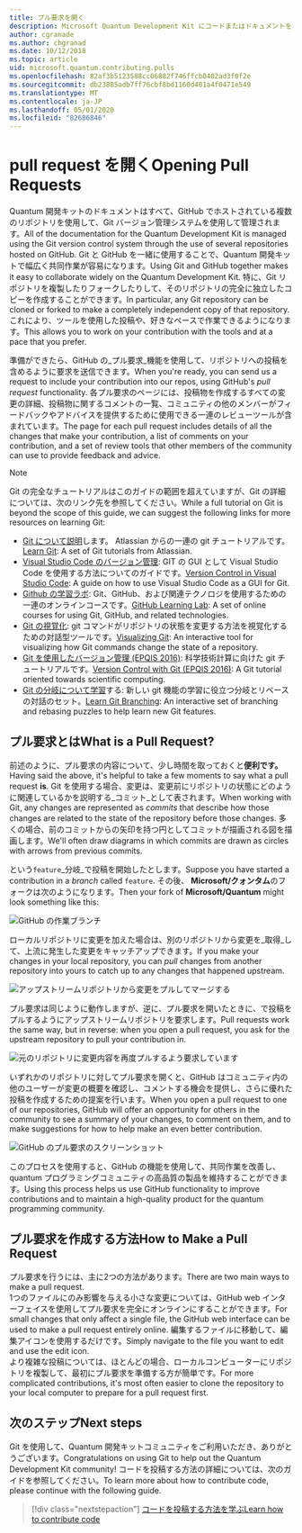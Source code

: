 ```yaml
---
title: プル要求を開く
description: Microsoft Quantum Development Kit にコードまたはドキュメントを投稿する準備ができたら、GitHub プル要求を送信する方法について説明します。
author: cgranade
ms.author: chgranad
ms.date: 10/12/2018
ms.topic: article
uid: microsoft.quantum.contributing.pulls
ms.openlocfilehash: 82af3b5123588cc06882f746ffcb0402ad3f0f2e
ms.sourcegitcommit: db23885adb7ff76cbf8bd1160d401a4f0471e549
ms.translationtype: MT
ms.contentlocale: ja-JP
ms.lasthandoff: 05/01/2020
ms.locfileid: "82686846"
---
```

# <a name="opening-pull-requests"></a><span data-ttu-id="7f477-103">pull request を開く</span><span class="sxs-lookup"><span data-stu-id="7f477-103">Opening Pull Requests</span></span> #

<span data-ttu-id="7f477-104">Quantum 開発キットのドキュメントはすべて、GitHub でホストされている複数のリポジトリを使用して、Git バージョン管理システムを使用して管理されます。</span><span class="sxs-lookup"><span data-stu-id="7f477-104">All of the documentation for the Quantum Development Kit is managed using the Git version control system through the use of several repositories hosted on GitHub.</span></span>
<span data-ttu-id="7f477-105">Git と GitHub を一緒に使用することで、Quantum 開発キットで幅広く共同作業が容易になります。</span><span class="sxs-lookup"><span data-stu-id="7f477-105">Using Git and GitHub together makes it easy to collaborate widely on the Quantum Development Kit.</span></span>
<span data-ttu-id="7f477-106">特に、Git リポジトリを複製したりフォークしたりして、そのリポジトリの完全に独立したコピーを作成することができます。</span><span class="sxs-lookup"><span data-stu-id="7f477-106">In particular, any Git repository can be cloned or forked to make a completely independent copy of that repository.</span></span>
<span data-ttu-id="7f477-107">これにより、ツールを使用した投稿や、好きなペースで作業できるようになります。</span><span class="sxs-lookup"><span data-stu-id="7f477-107">This allows you to work on your contribution with the tools and at a pace that you prefer.</span></span>

<span data-ttu-id="7f477-108">準備ができたら、GitHub の_プル要求_機能を使用して、リポジトリへの投稿を含めるように要求を送信できます。</span><span class="sxs-lookup"><span data-stu-id="7f477-108">When you're ready, you can send us a request to include your contribution into our repos, using GitHub's _pull request_ functionality.</span></span>
<span data-ttu-id="7f477-109">各プル要求のページには、投稿物を作成するすべての変更の詳細、投稿物に関するコメントの一覧、コミュニティの他のメンバーがフィードバックやアドバイスを提供するために使用できる一連のレビューツールが含まれています。</span><span class="sxs-lookup"><span data-stu-id="7f477-109">The page for each pull request includes details of all the changes that make your contribution, a list of comments on your contribution, and a set of review tools that other members of the community can use to provide feedback and advice.</span></span>

> [!NOTE]
> <span data-ttu-id="7f477-110">Git の完全なチュートリアルはこのガイドの範囲を超えていますが、Git の詳細については、次のリンク先を参照してください。</span><span class="sxs-lookup"><span data-stu-id="7f477-110">While a full tutorial on Git is beyond the scope of this guide, we can suggest the following links for more resources on learning Git:</span></span>
>
> - <span data-ttu-id="7f477-111">[Git について説明](https://www.atlassian.com/git)します。 Atlassian からの一連の git チュートリアルです。</span><span class="sxs-lookup"><span data-stu-id="7f477-111">[Learn Git](https://www.atlassian.com/git): A set of Git tutorials from Atlassian.</span></span>
> - <span data-ttu-id="7f477-112">[Visual Studio Code のバージョン管理](https://code.visualstudio.com/docs/editor/versioncontrol): GIT の GUI として Visual Studio Code を使用する方法についてのガイドです。</span><span class="sxs-lookup"><span data-stu-id="7f477-112">[Version Control in Visual Studio Code](https://code.visualstudio.com/docs/editor/versioncontrol): A guide on how to use Visual Studio Code as a GUI for Git.</span></span>
> - <span data-ttu-id="7f477-113">[Github の学習ラボ](https://lab.github.com/): Git、GitHub、および関連テクノロジを使用するための一連のオンラインコースです。</span><span class="sxs-lookup"><span data-stu-id="7f477-113">[GitHub Learning Lab](https://lab.github.com/): A set of online courses for using Git, GitHub, and related technologies.</span></span>
> - <span data-ttu-id="7f477-114">[Git の視覚化](https://git-school.github.io/visualizing-git/): git コマンドがリポジトリの状態を変更する方法を視覚化するための対話型ツールです。</span><span class="sxs-lookup"><span data-stu-id="7f477-114">[Visualizing Git](https://git-school.github.io/visualizing-git/): An interactive tool for visualizing how Git commands change the state of a repository.</span></span>
> - <span data-ttu-id="7f477-115">[Git を使用したバージョン管理 (EPQIS 2016)](https://nbviewer.jupyter.org/github/QuinnPhys/PythonWorkshop-science/blob/master/lecture-1-scicomp-tools-part1.ipynb#Version-Control-with-Git-(50-Minutes)): 科学技術計算に向けた git チュートリアルです。</span><span class="sxs-lookup"><span data-stu-id="7f477-115">[Version Control with Git (EPQIS 2016)](https://nbviewer.jupyter.org/github/QuinnPhys/PythonWorkshop-science/blob/master/lecture-1-scicomp-tools-part1.ipynb#Version-Control-with-Git-(50-Minutes)): A Git tutorial oriented towards scientific computing.</span></span>
> - <span data-ttu-id="7f477-116">[Git の分岐について学習](https://learngitbranching.js.org/)する: 新しい git 機能の学習に役立つ分岐とリベースの対話のセット。</span><span class="sxs-lookup"><span data-stu-id="7f477-116">[Learn Git Branching](https://learngitbranching.js.org/): An interactive set of branching and rebasing puzzles to help learn new Git features.</span></span>

## <a name="what-is-a-pull-request"></a><span data-ttu-id="7f477-117">プル要求とは</span><span class="sxs-lookup"><span data-stu-id="7f477-117">What is a Pull Request?</span></span> ##

<span data-ttu-id="7f477-118">前述のように、プル要求の内容について、少し時間を取っておくと**便利です。**</span><span class="sxs-lookup"><span data-stu-id="7f477-118">Having said the above, it's helpful to take a few moments to say what a pull request **is**.</span></span>
<span data-ttu-id="7f477-119">Git を使用する場合、変更は、変更前にリポジトリの状態にどのように関連しているかを説明する_コミット_として表されます。</span><span class="sxs-lookup"><span data-stu-id="7f477-119">When working with Git, any changes are represented as _commits_ that describe how those changes are related to the state of the repository before those changes.</span></span>
<span data-ttu-id="7f477-120">多くの場合、前のコミットからの矢印を持つ円としてコミットが描画される図を描画します。</span><span class="sxs-lookup"><span data-stu-id="7f477-120">We'll often draw diagrams in which commits are drawn as circles with arrows from previous commits.</span></span>

<span data-ttu-id="7f477-121">という`feature`_分岐_で投稿を開始したとします。</span><span class="sxs-lookup"><span data-stu-id="7f477-121">Suppose you have started a contribution in a _branch_ called `feature`.</span></span>
<span data-ttu-id="7f477-122">その後、 **Microsoft/クォンタム**のフォークは次のようになります。</span><span class="sxs-lookup"><span data-stu-id="7f477-122">Then your fork of **Microsoft/Quantum** might look something like this:</span></span>

![GitHub の作業ブランチ](~/media/git-workflow-step0.png)

<span data-ttu-id="7f477-124">ローカルリポジトリに変更を加えた場合は、別のリポジトリから変更を_取得_して、上流に発生した変更をキャッチアップできます。</span><span class="sxs-lookup"><span data-stu-id="7f477-124">If you make your changes in your local repository, you can _pull_ changes from another repository into yours to catch up to any changes that happened upstream.</span></span>

![アップストリームリポジトリから変更をプルしてマージする](~/media/git-workflow-step1.png)

<span data-ttu-id="7f477-126">プル要求は同じように動作しますが、逆に、プル要求を開いたときに、で投稿をプルするようにアップストリームリポジトリを要求します。</span><span class="sxs-lookup"><span data-stu-id="7f477-126">Pull requests work the same way, but in reverse: when you open a pull request, you ask for the upstream repository to pull your contribution in.</span></span>

![元のリポジトリに変更内容を再度プルするよう要求しています](~/media/git-workflow-step2.png)

<span data-ttu-id="7f477-128">いずれかのリポジトリに対してプル要求を開くと、GitHub はコミュニティ内の他のユーザーが変更の概要を確認し、コメントする機会を提供し、さらに優れた投稿を作成するための提案を行います。</span><span class="sxs-lookup"><span data-stu-id="7f477-128">When you open a pull request to one of our repositories, GitHub will offer an opportunity for others in the community to see a summary of your changes, to comment on them, and to make suggestions for how to help make an even better contribution.</span></span>

![GitHub のプル要求のスクリーンショット](~/media/pull-request-header.png)

<span data-ttu-id="7f477-130">このプロセスを使用すると、GitHub の機能を使用して、共同作業を改善し、quantum プログラミングコミュニティの高品質の製品を維持することができます。</span><span class="sxs-lookup"><span data-stu-id="7f477-130">Using this process helps us use GitHub functionality to improve contributions and to maintain a high-quality product for the quantum programming community.</span></span>

## <a name="how-to-make-a-pull-request"></a><span data-ttu-id="7f477-131">プル要求を作成する方法</span><span class="sxs-lookup"><span data-stu-id="7f477-131">How to Make a Pull Request</span></span> ##

<span data-ttu-id="7f477-132">プル要求を行うには、主に2つの方法があります。</span><span class="sxs-lookup"><span data-stu-id="7f477-132">There are two main ways to make a pull request.</span></span>  
<span data-ttu-id="7f477-133">1つのファイルにのみ影響を与える小さな変更については、GitHub web インターフェイスを使用してプル要求を完全にオンラインにすることができます。</span><span class="sxs-lookup"><span data-stu-id="7f477-133">For small changes that only affect a single file, the GitHub web interface can be used to make a pull request entirely online.</span></span> <span data-ttu-id="7f477-134">編集するファイルに移動して、編集アイコンを使用するだけです。</span><span class="sxs-lookup"><span data-stu-id="7f477-134">Simply navigate to the file you want to edit and use the edit icon.</span></span>  
<span data-ttu-id="7f477-135">より複雑な投稿については、ほとんどの場合、ローカルコンピューターにリポジトリを複製して、最初にプル要求を準備する方が簡単です。</span><span class="sxs-lookup"><span data-stu-id="7f477-135">For more complicated contributions, it's most often easier to clone the repository to your local computer to prepare for a pull request first.</span></span>

<!--
### Using the Web Interface ###

**TODO**

### Command-Line and GitHub Flow ###

Most of the time, it's easier to prepare a pull request on your own computer; that makes it easier to work incrementally, and to test your changes.
If you haven't already done so, the first step is to _fork_ the repository that you'd like to contribute to.
Forking makes a complete clone of the original repository, but under your GitHub account instead of under [Microsoft](http://github.com/Microsoft/) or [MicrosoftDocs](http://github.com/MicrosoftDocs/).
This way, you can edit your personal fork to your heart's content before making a pull request for your work.

**TODO: pick up here**

## Code Review and Etiquette ##

**TODO: PR ettiquette, reviews, etc.**

-->

## <a name="next-steps"></a><span data-ttu-id="7f477-136">次のステップ</span><span class="sxs-lookup"><span data-stu-id="7f477-136">Next steps</span></span> ##

<span data-ttu-id="7f477-137">Git を使用して、Quantum 開発キットコミュニティをご利用いただき、ありがとうございます。</span><span class="sxs-lookup"><span data-stu-id="7f477-137">Congratulations on using Git to help out the Quantum Development Kit community!</span></span>
<span data-ttu-id="7f477-138">コードを投稿する方法の詳細については、次のガイドを参照してください。</span><span class="sxs-lookup"><span data-stu-id="7f477-138">To learn more about how to contribute code, please continue with the following guide.</span></span>

> [!div class="nextstepaction"]
> [<span data-ttu-id="7f477-139">コードを投稿する方法を学ぶ</span><span class="sxs-lookup"><span data-stu-id="7f477-139">Learn how to contribute code</span></span>](xref:microsoft.quantum.contributing.code)
